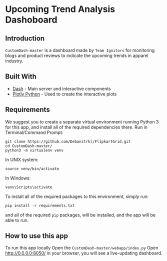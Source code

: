# Upcoming Trend Analysis Dashoboard

## Introduction
`CustomDash-master` is a dashboard made by `Team Ignitors` for monitoring blogs and product reviews to indicate  the upcoming trends in apparel industry. 

## Built With
* [Dash](https://dash.plot.ly/) - Main server and interactive components 
* [Plotly Python](https://plot.ly/python/) - Used to create the interactive plots

## Requirements
We suggest you to create a separate virtual environment running Python 3 for this app, and install all of the required dependencies there. Run in Terminal/Command Prompt:

```
git clone https://github.com/Debanitrkl/FlipkartGrid.git
cd CustomDash-master/
python3 -m virtualenv venv
```
In UNIX system: 

```
source venv/bin/activate
```
In Windows: 

```
venv\Scripts\activate
```

To install all of the required packages to this environment, simply run:

```
pip install -r requirements.txt
```

and all of the required `pip` packages, will be installed, and the app will be able to run.


## How to use this app
To run this app locally
Open the `CustomDash-master/webapp/index.py` 
Open http://0.0.0.0:8050/ in your browser, you will see a live-updating dashboard.


